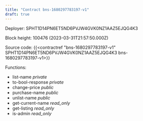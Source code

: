 ```yaml
---
title: "Contract bns-1680297783197-v1"
draft: true
---
```

Deployer: SPHT1D14PN6ET5ND6PVJW4GVK0NZ1AAZ5EJQG4K3


 



Block height: 100476 (2023-03-31T21:57:50.000Z)

Source code: {{<contractref "bns-1680297783197-v1" SPHT1D14PN6ET5ND6PVJW4GVK0NZ1AAZ5EJQG4K3 bns-1680297783197-v1>}}

Functions:

* list-name _private_
* to-bool-response _private_
* change-price _public_
* purchase-name _public_
* unlist-name _public_
* get-current-name _read_only_
* get-listing _read_only_
* is-admin _read_only_
